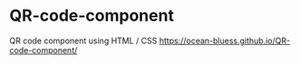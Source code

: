# QR-code-component
QR code component using HTML / CSS
 https://ocean-bluess.github.io/QR-code-component/
